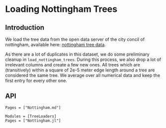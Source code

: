 # Loading Nottingham Trees
## Introduction
We load the tree data from the open data server of the city concil of nottingham, available here:
[nottingham tree data](https://maps164.nottinghamcity.gov.uk/server/rest/services/OpenData/OpenData/MapServer/91).

As there are a lot of duplicates in this dataset, we do some preliminary cleanup in `load_nottingham_trees`. During this process, we also drop a lot of irrelevant columns and create a few new ones.
All trees which are (transitively) within a square of 2e-5 meter edge length around a tree are considered the same tree. We average over all numerical data and keep the first entry for every other one.

## API

```@index
Pages = ["Nottingham.md"]
```

```@autodocs
Modules = [TreeLoaders]
Pages = ["Nottingham.jl"]
```